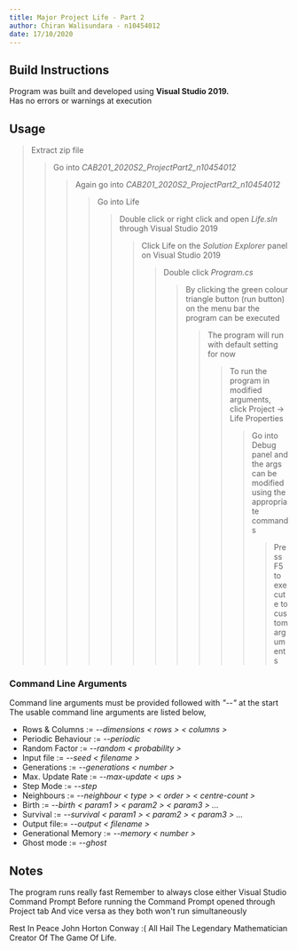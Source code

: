 ```yaml
---
title: Major Project Life - Part 2
author: Chiran Walisundara - n10454012
date: 17/10/2020
---
```


## Build Instructions

Program was built and developed using **Visual Studio 2019.**  
Has no errors or warnings at execution  

## Usage 

> Extract zip file
>
>> Go into *CAB201_2020S2_ProjectPart2_n10454012*
>>
>>> Again go into *CAB201_2020S2_ProjectPart2_n10454012*
>>>
>>>> Go into Life
>>>>
>>>>> Double click or right click and open *Life.sln* through Visual Studio 2019 
>>>>>
>>>>>> Click Life on the *Solution Explorer* panel on Visual Studio 2019 
>>>>>>
>>>>>>> Double click *Program.cs*
>>>>>>>
>>>>>>>> By clicking the green colour triangle button (run button) on the menu bar the program can be executed
>>>>>>>>
>>>>>>>>> The program will run with default setting for now 
>>>>>>>>>
>>>>>>>>>> To run the program in modified arguments, click Project -> Life Properties
>>>>>>>>>>
>>>>>>>>>>> Go into Debug panel and the args can be modified using the appropriate commands 
>>>>>>>>>>>
>>>>>>>>>>>> Press F5 to execute to custom arguments  

### Command Line Arguments

Command line arguments must be provided followed with *"--"* at the start
The usable command line arguments are listed below,

- Rows & Columns :=   *--dimensions < rows > < columns >* 
- Periodic Behaviour :=   *--periodic*
- Random Factor :=   *--random < probability >* 
- Input file :=   *--seed < filename >*
- Generations :=   *--generations < number >*
- Max. Update Rate :=   *--max-update < ups >*
- Step Mode :=   *--step*
- Neighbours :=   *--neighbour < type > < order > < centre-count >* 
- Birth :=   *--birth < param1 > < param2 > < param3 > ...* 
- Survival :=   *--survival < param1 > < param2 > < param3 > ...* 
- Output file:=   *--output < filename >*
- Generational Memory :=   *--memory < number >*
- Ghost mode :=   *--ghost* 

## Notes 

The program runs really fast
Remember to always close either Visual Studio Command Prompt
Before running the Command Prompt opened through Project tab
And vice versa as they both won't run simultaneously

Rest In Peace John Horton Conway :(
All Hail The Legendary Mathematician
Creator Of The Game Of Life.